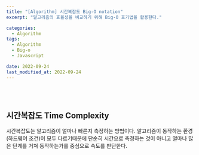 ```yaml
---
title: "[Algorithm] 시간복잡도 Big-O notation"
excerpt: "알고리즘의 효율성을 비교하기 위해 Big-O 표기법을 활용한다."

categories:
  - Algorithm
tags:
  - Algorithm
  - Big-o
  - Javascript

date: 2022-09-24
last_modified_at: 2022-09-24
---
```


<br>
<br>

## 시간복잡도 Time Complexity

시간복잡도는 알고리즘이 얼마나 빠른지 측정하는 방법이다.
알고리즘이 동작하는 환경(하드웨어 조건)이 모두 다르기때문에 단순히 시간으로 측정하는 것이 아니고
얼마나 많은 단계를 거쳐 동작하는가를 중심으로 속도를 판단한다.
